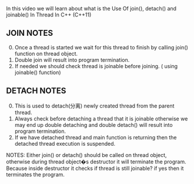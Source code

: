 In this video we will learn about what is the Use Of join(), detach() and joinable() In Thread In C++ (C++11)

## JOIN NOTES
0. Once a thread is started we wait for this thread to finish by calling join() function on thread object.
1. Double join will result into program termination.
2. If needed we should check thread is joinable before joining. ( using joinable() function)

## DETACH NOTES
0. This is used to detach(分离) newly created thread from the parent thread.
1. Always check before detaching a thread that it is joinable otherwise we may end up double detaching and 
   double detach() will result into program termination.
2. If we have detached thread and main function is returning then the detached thread execution is suspended.

NOTES:
Either join() or detach() should be called on thread object, otherwise during thread object�s destructor it will 
terminate the program. Because inside destructor it checks if thread is still joinable? if yes then it terminates the program.